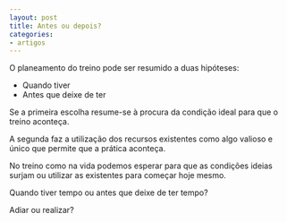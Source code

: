 ```yaml
--- 
layout: post
title: Antes ou depois?
categories:
- artigos
---
```


O planeamento do treino pode ser resumido a duas hipóteses:

+ Quando tiver
+ Antes que deixe de ter

Se a primeira escolha resume-se à procura da condição ideal para que o treino
aconteça.

A segunda faz a utilização dos recursos existentes como algo valioso e único que
permite que a prática aconteça.

No treino como na vida podemos esperar para que as condições ideias surjam ou
utilizar as existentes para começar hoje mesmo.

Quando tiver tempo ou antes que deixe de ter tempo?

Adiar ou realizar?
